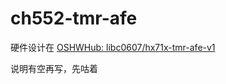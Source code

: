 # ch552-tmr-afe
硬件设计在 [OSHWHub: libc0607/hx71x-tmr-afe-v1](https://oshwhub.com/libc0607/hx71x-tmr-afe-v1)   

说明有空再写，先咕着  

